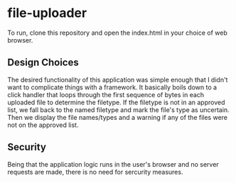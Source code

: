 # file-uploader

To run, clone this repository and open the index.html in your choice of web browser.

## Design Choices

The desired functionality of this application was simple enough that I didn't want to complicate things with a framework.
It basically boils down to a click handler that loops through the first sequence of bytes in each uploaded file to determine the filetype.
If the filetype is not in an approved list, we fall back to the named filetype and mark the file's type as uncertain. 
Then we display the file names/types and a warning if any of the files were not on the approved list.

## Security

Being that the application logic runs in the user's browser and no server requests are made, there is no need for sercurity measures.
